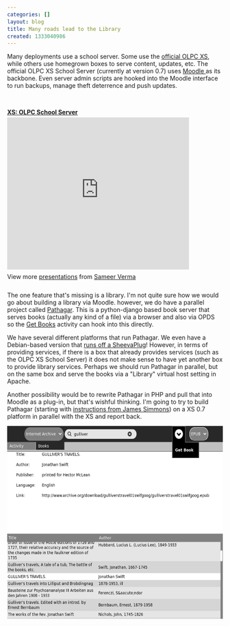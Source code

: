 ```yaml
---
categories: []
layout: blog
title: Many roads lead to the Library
created: 1333040986
---
```

<p>Many deployments use a school server. Some use the <a href="http://wiki.laptop.org/go/School_server" target="_blank">official OLPC XS</a>, while others use homegrown boxes to serve content, updates, etc. The official OLPC XS School Server (currently at version 0.7) uses <a href="http://moodle.org" target="_blank">Moodle </a>as its backbone. Even server admin scripts are hooked into the Moodle interface to run backups, manage theft deterrence and push updates.</p>
<p>&nbsp;</p>
<div id="__ss_4680042" style="width:425px">
	<strong style="display:block;margin:12px 0 4px"><a href="http://www.slideshare.net/sverma/xs-olpc-school-server" target="_blank" title="XS: OLPC School Server">XS: OLPC School Server</a></strong><iframe frameborder="0" height="355" marginheight="0" marginwidth="0" scrolling="no" src="http://www.slideshare.net/slideshow/embed_code/4680042" width="425"></iframe>
	<div style="padding:5px 0 12px">
		View more <a href="http://www.slideshare.net/" target="_blank">presentations</a> from <a href="http://www.slideshare.net/sverma" target="_blank">Sameer Verma</a></div>
</div>
<p>The one feature that&#39;s missing is a library. I&#39;m not quite sure how we would go about building a library via Moodle. however, we do have a parallel project called <a href="http://www.slideshare.net/sverma/pathagar-a-book-server" target="_blank">Pathagar</a>. This is a python-django based book server that serves books (actually any kind of a file) via a browser and also via OPDS so the <a href="http://activities.sugarlabs.org/en-US/sugar/addon/4304" target="_blank">Get Books</a> activity can hook into this directly.</p>
<p>We have several different platforms that run Pathagar. We even have a Debian-based version that <a href="http://olpcsf.org/projects/pathagar-sheevaplug-edition" target="_blank">runs off a SheevaPlug</a>! However, in terms of providing services, if there is a box that already provides services (such as the OLPC XS School Server) it does not make sense to have yet another box to provide library services. Perhaps we should run Pathagar in parallel, but on the same box and serve the books via a &quot;Library&quot; virtual host setting in Apache.</p>
<p>Another possibility would be to rewrite Pathagar in PHP and pull that into Moodle as a plug-in, but that&#39;s wishful thinking. I&#39;m going to try to build Pathagar (starting with <a href="http://en.flossmanuals.net/e-book-enlightenment/the-pathagar-book-server/" target="_blank">instructions from James Simmons</a>) on a XS 0.7 platform in parallel with the XS and report back.</p>
<p><img alt="" src="/sites/default/files/u8/Screenshot_1_2_3_4.png" style="width: 600px; height: 450px;" /></p>
